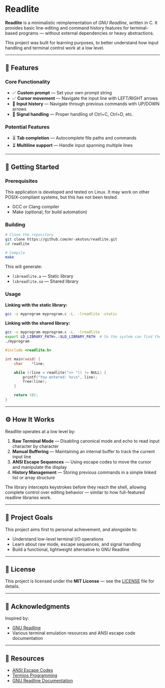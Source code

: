 # Readlite

**Readlite** is a minimalistic reimplementation of *GNU Readline*, written in C.
It provides basic line-editing and command history features for terminal-based programs — without external dependencies or heavy abstractions.

This project was built for learning purposes, to better understand how input handling and terminal control work at a low level.

---

## 🧩 Features

### Core Functionality

- ✅ **Custom prompt** — Set your own prompt string
- ✅ **Cursor movement** — Navigate the input line with LEFT/RIGHT arrows
- 🚧 **Input history** — Navigate through previous commands with UP/DOWN arrows
- 🚧 **Signal handling** — Proper handling of Ctrl+C, Ctrl+D, etc.

### Potential Features

- ⏳ **Tab completion** — Autocomplete file paths and commands
- ⏳ **Multiline support** — Handle input spanning multiple lines

---

## 🚀 Getting Started

### Prerequisites

This application is developed and tested on Linux.
It may work on other POSIX-compliant systems, but this has not been tested.

- GCC or Clang compiler
- Make (optional, for build automation)

### Building

```bash
# Clone the repository
git clone https://github.com/mr-akoton/readlite.git
cd readlite

# Compile
make
```

This will generate:

- `libreadlite.a` — Static library
- `libreadlite.so` — Shared library

### Usage

**Linking with the static library:**
```bash
gcc -o myprogram myprogram.c -L. -lreadlite -static
```

**Linking with the shared library:**
```bash
gcc -o myprogram myprogram.c -L. -lreadlite
export LD_LIBRARY_PATH=.:$LD_LIBRARY_PATH  # So the system can find the .so
./myprogram
```

```c
#include <readlite.h>

int main(void) {
	char	*line;

	while ((line = readlite(">> ")) != NULL) {
		printf("You entered: %s\n", line);
		free(line);
	}

	return (0);
}
```

---

## ⚙️ How It Works

Readlite operates at a low level by:

1. **Raw Terminal Mode** — Disabling canonical mode and echo to read input character by character
2. **Manual Buffering** — Maintaining an internal buffer to track the current input line
3. **ANSI Escape Sequences** — Using escape codes to move the cursor and manipulate the display
4. **History Management** — Storing previous commands in a simple linked list or array structure

The library intercepts keystrokes before they reach the shell, allowing complete control over editing behavior — similar to how full-featured readline libraries work.

---

## 🎯 Project Goals

This project aims first to personal achievement, and alongside to:
- Understand low-level terminal I/O operations
- Learn about raw mode, escape sequences, and signal handling
- Build a functional, lightweight alternative to GNU Readline

---

## 📝 License

This project is licensed under the **MIT License** — see the [LICENSE](LICENSE) file for details.

---

## 🙏 Acknowledgments

Inspired by:
- [GNU Readline](https://tiswww.case.edu/php/chet/readline/rltop.html)
- Various terminal emulation resources and ANSI escape code documentation

---

## 📖 Resources

- [ANSI Escape Codes](https://en.wikipedia.org/wiki/ANSI_escape_code)
- [Termios Programming](https://man7.org/linux/man-pages/man3/termios.3.html)
- [GNU Readline Documentation](https://tiswww.case.edu/php/chet/readline/readline.html)
